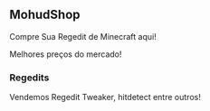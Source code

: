 ## MohudShop

Compre Sua Regedit de Minecraft aqui!

Melhores preços do mercado!

### Regedits

Vendemos Regedit Tweaker, hitdetect entre outros!


